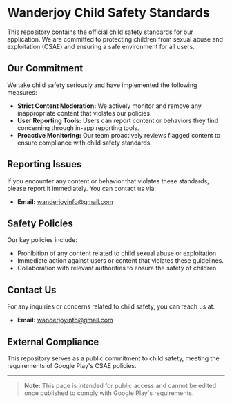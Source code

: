# Wanderjoy Child Safety Standards

This repository contains the official child safety standards for our application. We are committed to protecting children from sexual abuse and exploitation (CSAE) and ensuring a safe environment for all users.

## Our Commitment
We take child safety seriously and have implemented the following measures:
- **Strict Content Moderation:** We actively monitor and remove any inappropriate content that violates our policies.
- **User Reporting Tools:** Users can report content or behaviors they find concerning through in-app reporting tools.
- **Proactive Monitoring:** Our team proactively reviews flagged content to ensure compliance with child safety standards.

## Reporting Issues
If you encounter any content or behavior that violates these standards, please report it immediately. You can contact us via:
- **Email:** [wanderjoyinfo@gmail.com](mailto:wanderjoyinfo@gmail.com)

## Safety Policies
Our key policies include:
- Prohibition of any content related to child sexual abuse or exploitation.
- Immediate action against users or content that violates these guidelines.
- Collaboration with relevant authorities to ensure the safety of children.

## Contact Us
For any inquiries or concerns related to child safety, you can reach us at:
- **Email:** [wanderjoyinfo@gmail.com](mailto:wanderjoyinfo@gmail.com)

## External Compliance
This repository serves as a public commitment to child safety, meeting the requirements of Google Play's CSAE policies.

---

> **Note:** This page is intended for public access and cannot be edited once published to comply with Google Play's requirements.
